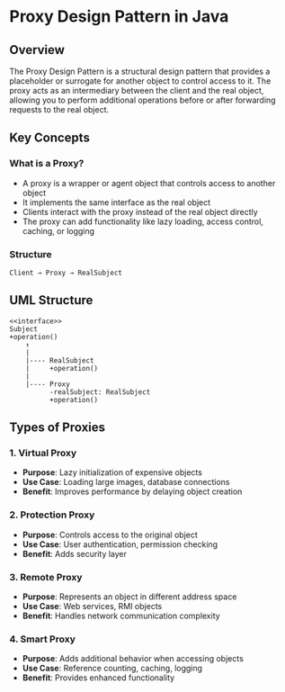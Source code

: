 # Proxy Design Pattern in Java

## Overview

The Proxy Design Pattern is a structural design pattern that provides a placeholder or surrogate for another object to control access to it. The proxy acts as an intermediary between the client and the real object, allowing you to perform additional operations before or after forwarding requests to the real object.

## Key Concepts

### What is a Proxy?
- A proxy is a wrapper or agent object that controls access to another object
- It implements the same interface as the real object
- Clients interact with the proxy instead of the real object directly
- The proxy can add functionality like lazy loading, access control, caching, or logging

### Structure
```
Client → Proxy → RealSubject
```

## UML Structure

```
<<interface>>
Subject
+operation()
    ↑
    |
    |---- RealSubject
    |     +operation()
    |
    |---- Proxy
          -realSubject: RealSubject
          +operation()
```

## Types of Proxies

### 1. Virtual Proxy
- **Purpose**: Lazy initialization of expensive objects
- **Use Case**: Loading large images, database connections
- **Benefit**: Improves performance by delaying object creation

### 2. Protection Proxy
- **Purpose**: Controls access to the original object
- **Use Case**: User authentication, permission checking
- **Benefit**: Adds security layer

### 3. Remote Proxy
- **Purpose**: Represents an object in different address space
- **Use Case**: Web services, RMI objects
- **Benefit**: Handles network communication complexity

### 4. Smart Proxy
- **Purpose**: Adds additional behavior when accessing objects
- **Use Case**: Reference counting, caching, logging
- **Benefit**: Provides enhanced functionality

